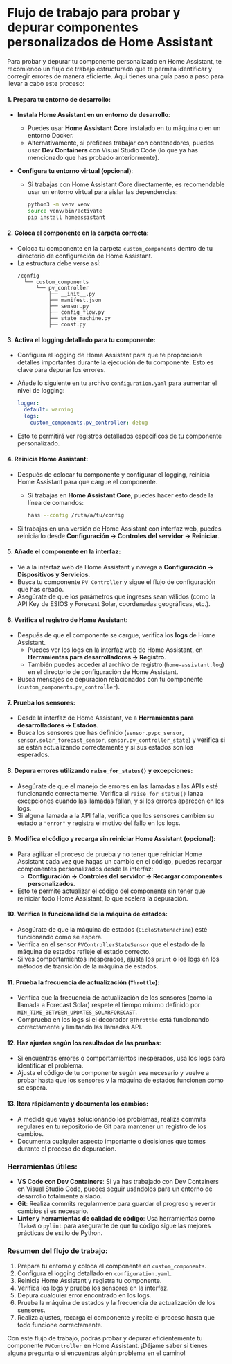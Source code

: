 # Flujo de trabajo para probar y depurar componentes personalizados de Home Assistant

Para probar y depurar tu componente personalizado en Home Assistant, te recomiendo un flujo de trabajo estructurado que te permita identificar y corregir errores de manera eficiente. Aquí tienes una guía paso a paso para llevar a cabo este proceso:

#### 1. **Prepara tu entorno de desarrollo**:
   - **Instala Home Assistant en un entorno de desarrollo**:
     - Puedes usar **Home Assistant Core** instalado en tu máquina o en un entorno Docker.
     - Alternativamente, si prefieres trabajar con contenedores, puedes usar **Dev Containers** con Visual Studio Code (lo que ya has mencionado que has probado anteriormente).
   
   - **Configura tu entorno virtual (opcional)**:
     - Si trabajas con Home Assistant Core directamente, es recomendable usar un entorno virtual para aislar las dependencias:
       ```bash
       python3 -m venv venv
       source venv/bin/activate
       pip install homeassistant
       ```

#### 2. **Coloca el componente en la carpeta correcta**:
   - Coloca tu componente en la carpeta `custom_components` dentro de tu directorio de configuración de Home Assistant.
   - La estructura debe verse así:
     ```
     /config
       └── custom_components
           └── pv_controller
               ├── __init__.py
               ├── manifest.json
               ├── sensor.py
               ├── config_flow.py
               ├── state_machine.py
               ├── const.py
     ```

#### 3. **Activa el logging detallado para tu componente**:
   - Configura el logging de Home Assistant para que te proporcione detalles importantes durante la ejecución de tu componente. Esto es clave para depurar los errores.
   - Añade lo siguiente en tu archivo `configuration.yaml` para aumentar el nivel de logging:
     ```yaml
     logger:
       default: warning
       logs:
         custom_components.pv_controller: debug
     ```

   - Esto te permitirá ver registros detallados específicos de tu componente personalizado.

#### 4. **Reinicia Home Assistant**:
   - Después de colocar tu componente y configurar el logging, reinicia Home Assistant para que cargue el componente.
     - Si trabajas en **Home Assistant Core**, puedes hacer esto desde la línea de comandos:
       ```bash
       hass --config /ruta/a/tu/config
       ```

   - Si trabajas en una versión de Home Assistant con interfaz web, puedes reiniciarlo desde **Configuración -> Controles del servidor -> Reiniciar**.

#### 5. **Añade el componente en la interfaz**:
   - Ve a la interfaz web de Home Assistant y navega a **Configuración -> Dispositivos y Servicios**.
   - Busca tu componente `PV Controller` y sigue el flujo de configuración que has creado.
   - Asegúrate de que los parámetros que ingreses sean válidos (como la API Key de ESIOS y Forecast Solar, coordenadas geográficas, etc.).

#### 6. **Verifica el registro de Home Assistant**:
   - Después de que el componente se cargue, verifica los **logs** de Home Assistant.
     - Puedes ver los logs en la interfaz web de Home Assistant, en **Herramientas para desarrolladores -> Registro**.
     - También puedes acceder al archivo de registro (`home-assistant.log`) en el directorio de configuración de Home Assistant.
   - Busca mensajes de depuración relacionados con tu componente (`custom_components.pv_controller`).

#### 7. **Prueba los sensores**:
   - Desde la interfaz de Home Assistant, ve a **Herramientas para desarrolladores -> Estados**.
   - Busca los sensores que has definido (`sensor.pvpc_sensor`, `sensor.solar_forecast_sensor`, `sensor.pv_controller_state`) y verifica si se están actualizando correctamente y si sus estados son los esperados.

#### 8. **Depura errores utilizando `raise_for_status()` y excepciones**:
   - Asegúrate de que el manejo de errores en las llamadas a las APIs esté funcionando correctamente. Verifica si `raise_for_status()` lanza excepciones cuando las llamadas fallan, y si los errores aparecen en los logs.
   - Si alguna llamada a la API falla, verifica que los sensores cambien su estado a `"error"` y registra el motivo del fallo en los logs.

#### 9. **Modifica el código y recarga sin reiniciar Home Assistant (opcional)**:
   - Para agilizar el proceso de prueba y no tener que reiniciar Home Assistant cada vez que hagas un cambio en el código, puedes recargar componentes personalizados desde la interfaz:
     - **Configuración -> Controles del servidor -> Recargar componentes personalizados**.
   - Esto te permite actualizar el código del componente sin tener que reiniciar todo Home Assistant, lo que acelera la depuración.

#### 10. **Verifica la funcionalidad de la máquina de estados**:
   - Asegúrate de que la máquina de estados (`CicloStateMachine`) esté funcionando como se espera.
   - Verifica en el sensor `PVControllerStateSensor` que el estado de la máquina de estados refleje el estado correcto.
   - Si ves comportamientos inesperados, ajusta los `print` o los logs en los métodos de transición de la máquina de estados.

#### 11. **Prueba la frecuencia de actualización (`Throttle`)**:
   - Verifica que la frecuencia de actualización de los sensores (como la llamada a Forecast Solar) respete el tiempo mínimo definido por `MIN_TIME_BETWEEN_UPDATES_SOLARFORECAST`.
   - Comprueba en los logs si el decorador `@Throttle` está funcionando correctamente y limitando las llamadas API.

#### 12. **Haz ajustes según los resultados de las pruebas**:
   - Si encuentras errores o comportamientos inesperados, usa los logs para identificar el problema.
   - Ajusta el código de tu componente según sea necesario y vuelve a probar hasta que los sensores y la máquina de estados funcionen como se espera.

#### 13. **Itera rápidamente y documenta los cambios**:
   - A medida que vayas solucionando los problemas, realiza commits regulares en tu repositorio de Git para mantener un registro de los cambios.
   - Documenta cualquier aspecto importante o decisiones que tomes durante el proceso de depuración.

### Herramientas útiles:

- **VS Code con Dev Containers**: Si ya has trabajado con Dev Containers en Visual Studio Code, puedes seguir usándolos para un entorno de desarrollo totalmente aislado.
- **Git**: Realiza commits regularmente para guardar el progreso y revertir cambios si es necesario.
- **Linter y herramientas de calidad de código**: Usa herramientas como `flake8` o `pylint` para asegurarte de que tu código sigue las mejores prácticas de estilo de Python.

### Resumen del flujo de trabajo:

1. Prepara tu entorno y coloca el componente en `custom_components`.
2. Configura el logging detallado en `configuration.yaml`.
3. Reinicia Home Assistant y registra tu componente.
4. Verifica los logs y prueba los sensores en la interfaz.
5. Depura cualquier error encontrado en los logs.
6. Prueba la máquina de estados y la frecuencia de actualización de los sensores.
7. Realiza ajustes, recarga el componente y repite el proceso hasta que todo funcione correctamente.

Con este flujo de trabajo, podrás probar y depurar eficientemente tu componente `PVController` en Home Assistant. ¡Déjame saber si tienes alguna pregunta o si encuentras algún problema en el camino!
